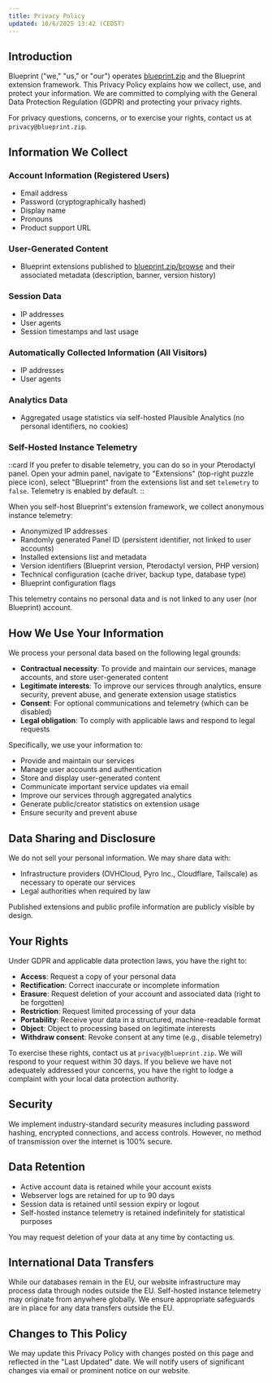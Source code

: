 ```yaml
---
title: Privacy Policy
updated: 10/6/2025 13:42 (CEDST)
---
```


## Introduction

Blueprint ("we," "us," or "our") operates [blueprint.zip](/) and the Blueprint extension framework. This Privacy Policy explains how we collect, use, and protect your information. We are committed to complying with the General Data Protection Regulation (GDPR) and protecting your privacy rights.

For privacy questions, concerns, or to exercise your rights, contact us at `privacy@blueprint.zip`.

## Information We Collect

### Account Information (Registered Users)

- Email address
- Password (cryptographically hashed)
- Display name
- Pronouns
- Product support URL

### User-Generated Content

- Blueprint extensions published to [blueprint.zip/browse](/browse) and their associated metadata (description, banner, version history)

### Session Data

- IP addresses
- User agents
- Session timestamps and last usage

### Automatically Collected Information (All Visitors)

- IP addresses
- User agents

### Analytics Data

- Aggregated usage statistics via self-hosted Plausible Analytics (no personal identifiers, no cookies)

### Self-Hosted Instance Telemetry

::card
If you prefer to disable telemetry, you can do so in your Pterodactyl panel. Open your admin panel, navigate to "Extensions" (top-right puzzle piece icon), select "Blueprint" from the extensions list and set `telemetry` to `false`. Telemetry is enabled by default.
::

When you self-host Blueprint's extension framework, we collect anonymous instance telemetry:

- Anonymized IP addresses
- Randomly generated Panel ID (persistent identifier, not linked to user accounts)
- Installed extensions list and metadata
- Version identifiers (Blueprint version, Pterodactyl version, PHP version)
- Technical configuration (cache driver, backup type, database type)
- Blueprint configuration flags

This telemetry contains no personal data and is not linked to any user (nor Blueprint) account.

## How We Use Your Information

We process your personal data based on the following legal grounds:

- **Contractual necessity**: To provide and maintain our services, manage accounts, and store user-generated content
- **Legitimate interests**: To improve our services through analytics, ensure security, prevent abuse, and generate extension usage statistics
- **Consent**: For optional communications and telemetry (which can be disabled)
- **Legal obligation**: To comply with applicable laws and respond to legal requests

Specifically, we use your information to:

- Provide and maintain our services
- Manage user accounts and authentication
- Store and display user-generated content
- Communicate important service updates via email
- Improve our services through aggregated analytics
- Generate public/creator statistics on extension usage
- Ensure security and prevent abuse

## Data Sharing and Disclosure

We do not sell your personal information. We may share data with:

- Infrastructure providers (OVHCloud, Pyro Inc., Cloudflare, Tailscale) as necessary to operate our services
- Legal authorities when required by law

Published extensions and public profile information are publicly visible by design.

## Your Rights

Under GDPR and applicable data protection laws, you have the right to:

- **Access**: Request a copy of your personal data
- **Rectification**: Correct inaccurate or incomplete information
- **Erasure**: Request deletion of your account and associated data (right to be forgotten)
- **Restriction**: Request limited processing of your data
- **Portability**: Receive your data in a structured, machine-readable format
- **Object**: Object to processing based on legitimate interests
- **Withdraw consent**: Revoke consent at any time (e.g., disable telemetry)

To exercise these rights, contact us at `privacy@blueprint.zip`. We will respond to your request within 30 days. If you believe we have not adequately addressed your concerns, you have the right to lodge a complaint with your local data protection authority.

## Security

We implement industry-standard security measures including password hashing, encrypted connections, and access controls. However, no method of transmission over the internet is 100% secure.

## Data Retention

- Active account data is retained while your account exists
- Webserver logs are retained for up to 90 days
- Session data is retained until session expiry or logout
- Self-hosted instance telemetry is retained indefinitely for statistical purposes

You may request deletion of your data at any time by contacting us.

## International Data Transfers

While our databases remain in the EU, our website infrastructure may process data through nodes outside the EU. Self-hosted instance telemetry may originate from anywhere globally. We ensure appropriate safeguards are in place for any data transfers outside the EU.

## Changes to This Policy

We may update this Privacy Policy with changes posted on this page and reflected in the "Last Updated" date. We will notify users of significant changes via email or prominent notice on our website.
